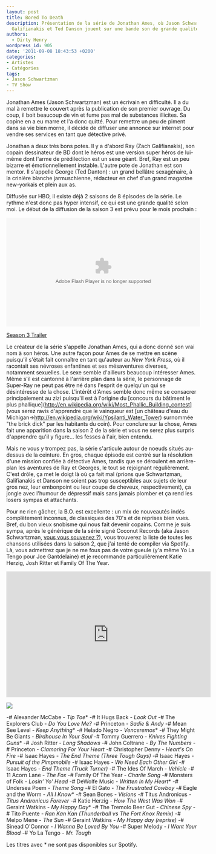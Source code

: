 ```yaml
---
layout: post
title: Bored To Death
description: Présentation de la série de Jonathan Ames, où Jason Schwartzman, Zach
  Galifianakis et Ted Danson jouent sur une bande son de grande qualité.
authors:
  - Dirty Henry
wordpress_id: 905
date: '2011-09-08 18:43:53 +0200'
categories:
- Artistes
- Catégories
tags:
- Jason Schwartzman
- TV Show
---
```

Jonathan Ames (Jason Schwartzman) est un écrivain en difficulté. Il a du mal à remettre le couvert après la publication de son premier ouvrage. Du coup, il boit beaucoup de vin et fume pas mal de substances illicites. Sa copine en a eu marre et l'a donc quitté. Pour remettre un peu de piment dans sa vie bien morne, il décide de diffuser une annonce sur internet pour vendre ses services en tant que détective privé.

Jonathan a deux très bons potes. Il y a d'abord Ray (Zach Galifianakis), son copain dessinateur de BD dont le héros est une version super héros de lui-même dont l'arme de prédilection est un sexe géant. Bref, Ray est un peu bizarre et émotionnellement instable. L'autre pote de Jonathan est son mentor. Il s'appelle George (Ted Danton) : un grand bellâtre sexagénaire, à la crinière blanche jarmuschienne, rédacteur en chef d'un grand magazine new-yorkais et plein aux as.

Diffusée sur HBO, il existe déjà 2 saisons de 8 épisodes de la série. Le rythme n'est donc pas hyper intensif, ce qui est une grande qualité selon moi. Le début de la diffusion de la saison 3 est prévu pour le mois prochain :

<object width="512" height="288"><param name="movie" value="http://www.hbo.com/bin/hboPlayerV2.swf?vid=1201344"></param><param name="FlashVars" value="domain=http://www.hbo.com&videoTitle=Season 3 Trailer&copyShareURL=http%3A//www.hbo.com/video/video.html/%3Fautoplay%3Dtrue%26vid%3D1201344%26filter%3Dbored-to-death%26view%3Dnull"></param><param name="allowFullScreen" value="true"></param><param name="allowscriptaccess" value="always"></param><embed src="http://www.hbo.com/bin/hboPlayerV2.swf?vid=1201344" FlashVars="domain=http://www.hbo.com&videoTitle=Season 3 Trailer&copyShareURL=http%3A//www.hbo.com/video/video.html/%3Fautoplay%3Dtrue%26vid%3D1201344%26filter%3Dbored-to-death%26view%3Dnull" type="application/x-shockwave-flash" allowscriptaccess="always" allowfullscreen="true"  width="512" height="288"></embed></object><div><a title="Season 3 Trailer" href="http://www.hbo.com/video/video.html/?autoplay=true&vid=1201344&filter=bored-to-death&view=null">Season 3 Trailer</a></div>

Le créateur de la série s'appelle Jonathan Ames, qui a donc donné son vrai nom à son héros. Une autre façon pour Ames de se mettre en scène puisqu'il s'était fait connaître en tant qu'auteur au *New York Press*, où il racontait ses névroses enfantines et ses mésaventures diverses, notamment sexuelles. Le sexe semble d'ailleurs beaucoup intéresser Ames. Même s'il est cantonné à l'arrière plan dans la série, le personnage de Super-Ray ne peut pas être né dans l'esprit de quelqu'un qui se désintéresse de la chose. L'intérêt d'Ames semble donc même se consacrer principalement au zizi puisqu'il est à l'origine du [concours du bâtiment le plus phallique](http://en.wikipedia.org/wiki/Most_Phallic_Building_contest] (vous serez ravis d'apprendre que le vainqueur est [un château d'eau du Michigan->http://en.wikipedia.org/wiki/Ypsilanti_Water_Tower) surnommée "the brick dick" par les habitants du coin). Pour conclure sur la chose, Ames fait une apparition dans la saison 2 de la série et vous ne serez plus surpris d'apprendre qu'il y figure... les fesses à l'air, bien entendu.

Mais ne vous y trompez pas, la série s'articule autour de noeuds situés au-dessus de la ceinture. En gros, chaque épisode est centré sur la résolution d'une mission confiée à détective Ames, tandis que se déroulent en arrière-plan les aventures de Ray et Georges, le tout se rejoignant régulièrement. C'est drôle, ça met le doigt là où ça fait mal (prions que Schwartzman, Galifianakis et Danson ne soient pas trop susceptibles aux sujets de leur gros nez, leur embonpoint ou leur coupe de cheveux, respectivement), ça jongle avec l'humour de dépressif mais sans jamais plomber et ça rend les losers sympas et attachants.

Pour ne rien gâcher, la B.O. est excellente : un mix de nouveautés indés complètement inconnus, de classiques des 70's et de reprises bien vues. Bref, du bon vieux snobisme qui nous fait devenir copains. Comme je suis sympa, après le générique de la série signé Coconut Records (aka Jason Schwartzman, [vous vous souvenez ?](201)), vous trouverez la liste de toutes les chansons utilisées dans la saison 2, que j'ai tenté de compiler via Spotify. Là, vous admettrez que je ne me fous pas de votre gueule (y'a même Yo La Tengo pour Joe Gantdelaine) et je recommande particulièrement Katie Herzig, Josh Ritter et Family Of The Year.

<iframe width="540" height="333" src="http://www.youtube.com/embed/uPSb8yFGZ-E" frameborder="0" allowfullscreen></iframe>

<a href="http://open.spotify.com/user/dirtyhenry/playlist/16Zh0sLmbLicvPdelYm7uD"><img src="/squelettes/images/spotify-button.png" /></a>

-# Alexander McCabe - *Tip Toe**
-# It Hugs Back - *Look Out*
-# The Explorers Club - *Do You Love Me?*
-# Princeton - *Sadie & Andy*
-# Mean See Level - *Keep Anything**
-# Helado Negro - *Venceremos**
-# They Might Be Giants - *Birdhouse In Your Soul*
-# Tommy Guerrero - *Knives Fighting Guns**
-# Josh Ritter - *Long Shadows*
-# John Coltrane - *By The Numbers*
-# Princeton - *Clamoring For Your Heart*
-# Christopher Denny - *Heart's On Fire*
-# Isaac Hayes - *The End Theme (Three Tough Guys)*
-# Isaac Hayes - *Pursuit of the Pimpmobile*
-# Isaac Hayes - *We Need Each Other Girl*
-# Isaac Hayes - *End Theme (Truck Turner)*
-# The Ides Of March - *Vehicle*
-# 11 Acorn Lane - *The Fox*
-# Family Of The Year - *Charlie Song*
-# Monsters of Folk - *Losin' Yo' Head*
-# DeWolfe Music - *Written In My Heart**
-# Undersea Poem - *Theme Song*
-# El Gato - *The Frustrated Cowboy*
-# Eagle and the Worm - *All I Know**
-# Sean Bones - *Visions*
-# Titus Andronicus - *Titus Andronicus Forever*
-# Katie Herzig - *How The West Was Won*
-# Geraint Watkins - *My Happy Day**
-# The Tremolo Beer Gut - *Chinese Spy*
-# Tito Puente - *Ran Kan Kan (Thunderball vs The Fort Knox Remix)*
-# Melpo Mene - *The Sun*
-# Geraint Watkins - *My Happy day (reprise)*
-# Sinead O'Connor - *I Wanna Be Loved By You*
-# Super Melody - *I Want Your Blood*
-# Yo La Tengo - *Mr. Tough*

Les titres avec * ne sont pas disponibles sur Spotify.
